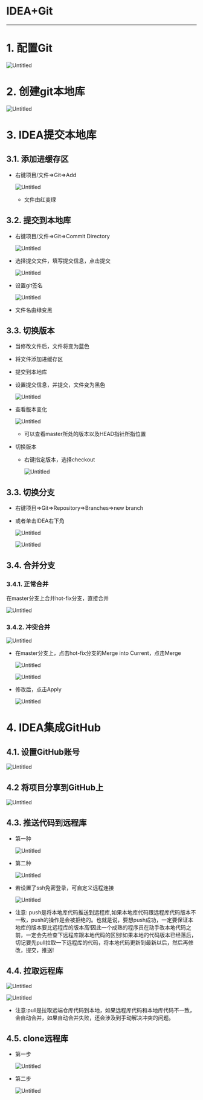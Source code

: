 # IDEA+Git

---

# 1. 配置Git

![Untitled](IDEA+Git/Untitled.png)

# 2. 创建git本地库

![Untitled](IDEA+Git/Untitled%201.png)

# 3. IDEA提交本地库

## 3.1. 添加进缓存区

- 右键项目/文件⇒Git⇒Add
    
    ![Untitled](IDEA+Git/Untitled%202.png)
    
    - 文件由红变绿

## 3.2. 提交到本地库

- 右键项目/文件⇒Git⇒Commit Directory
    
    ![Untitled](IDEA+Git/Untitled%203.png)
    
- 选择提交文件，填写提交信息，点击提交
    
    ![Untitled](IDEA+Git/Untitled%204.png)
    
- 设置git签名
    
    ![Untitled](IDEA+Git/Untitled%205.png)
    
- 文件名由绿变黑

## 3.3. 切换版本

- 当修改文件后，文件将变为蓝色
- 将文件添加进缓存区
- 提交到本地库
- 设置提交信息，并提交，文件变为黑色
    
    ![Untitled](IDEA+Git/Untitled%206.png)
    
- 查看版本变化
    
    ![Untitled](IDEA+Git/Untitled%207.png)
    
    - 可以查看master所处的版本以及HEAD指针所指位置
- 切换版本
    - 右键指定版本，选择checkout
        
        ![Untitled](IDEA+Git/Untitled%208.png)
        

## 3.3. 切换分支

- 右键项目⇒Git⇒Repository⇒Branches⇒new branch
- 或者单击IDEA右下角
    
    ![Untitled](IDEA+Git/Untitled%209.png)
    
    ![Untitled](IDEA+Git/Untitled%2010.png)
    

## 3.4. 合并分支

### 3.4.1. 正常合并

在master分支上合并hot-fix分支，直接合并

![Untitled](IDEA+Git/Untitled%2011.png)

### 3.4.2. 冲突合并

![Untitled](IDEA+Git/Untitled%2012.png)

- 在master分支上，点击hot-fix分支的Merge into Current，点击Merge
    
    ![Untitled](IDEA+Git/Untitled%2013.png)
    
    ![Untitled](IDEA+Git/Untitled%2014.png)
    
- 修改后，点击Apply
    
    ![Untitled](IDEA+Git/Untitled%2015.png)
    

# 4. IDEA集成GitHub

## 4.1. 设置GitHub账号

![Untitled](IDEA+Git/Untitled%2016.png)

## 4.2 将项目分享到GitHub上

![Untitled](IDEA+Git/Untitled%2017.png)

## 4.3. 推送代码到远程库

- 第一种
    
    ![Untitled](IDEA+Git/Untitled%2018.png)
    
- 第二种
    
    ![Untitled](IDEA+Git/Untitled%2019.png)
    
- 若设置了ssh免密登录，可自定义远程连接
    
    ![Untitled](IDEA+Git/Untitled%2020.png)
    
- 注意: push是将本地库代码推送到远程库,如果本地库代码跟远程库代码版本不一致，push的操作是会被拒绝的。也就是说，要想push成功，一定要保证本地库的版本要比远程库的版本高!因此一个成熟的程序员在动手改本地代码之前，一定会先检查下远程库跟本地代码的区别!如果本地的代码版本已经落后，切记要先pull拉取一下远程库的代码，将本地代码更新到最新以后，然后再修改，提交，推送!

## 4.4. 拉取远程库

![Untitled](IDEA+Git/Untitled%2021.png)

![Untitled](IDEA+Git/Untitled%2022.png)

- 注意:pull是拉取远端仓库代码到本地，如果远程库代码和本地库代码不一致，会自动合并，如果自动合并失败，还会涉及到手动解决冲突的问题。

## 4.5. clone远程库

- 第一步
    
    ![Untitled](IDEA+Git/Untitled%2023.png)
    
- 第二步
    
    ![Untitled](IDEA+Git/Untitled%2024.png)